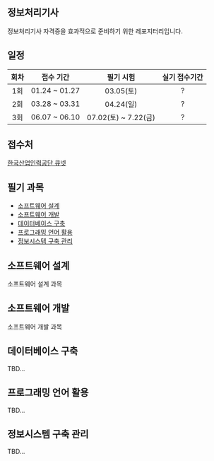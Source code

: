 ## 정보처리기사
정보처리기사 자격증을 효과적으로 준비하기 위한 레포지터리입니다.

## 일정
| 회차 | 접수 기간 | 필기 시험 | 실기 접수기간 |
|:---:|:----:|:----:|:----:|
| 1회 | 01.24 ~ 01.27 | 03.05(토) | ? |
| 2회 | 03.28 ~ 03.31 | 04.24(일) | ? |
| 3회 | 06.07 ~ 06.10 | 07.02(토) ~ 7.22(금) | ? |

## 접수처
[한국산업인력공단 큐넷](https://www.q-net.or.kr/man001.do?imYn=Y&gSite=Q)

## 필기 과목
- [소프트웨어 설계](#소프트웨어-설계)
- [소프트웨어 개발](#소프트웨어-개발)
- [데이터베이스 구축](#데이터베이스-구축)
- [프로그래밍 언어 활용](#프로그래밍-언어-활용)
- [정보시스템 구축 관리](#정보시스템-구축-관리)

## 소프트웨어 설계
소프트웨어 설계 과목

## 소프트웨어 개발
소프트웨어 개발 과목

## 데이터베이스 구축
TBD...

## 프로그래밍 언어 활용
TBD...

## 정보시스템 구축 관리
TBD...
